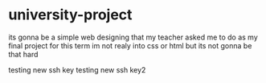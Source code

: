 # university-project
its gonna be a simple web designing that my teacher asked me to do as my final project for this term
im not realy into css or html
but its not gonna be that hard

testing new ssh key
testing new ssh key2
